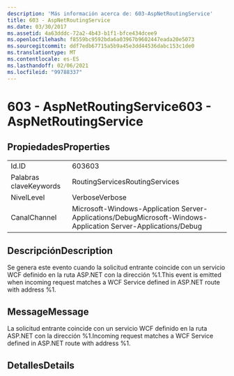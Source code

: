 ```yaml
---
description: 'Más información acerca de: 603-AspNetRoutingService'
title: 603 - AspNetRoutingService
ms.date: 03/30/2017
ms.assetid: 4a63dddc-72a2-4b43-b1f1-bfce434dcee9
ms.openlocfilehash: f8559bc9592bda6a03967b9602447eada20e5073
ms.sourcegitcommit: ddf7edb67715a5b9a45e3dd44536dabc153c1de0
ms.translationtype: MT
ms.contentlocale: es-ES
ms.lasthandoff: 02/06/2021
ms.locfileid: "99788337"
---
```

# <a name="603---aspnetroutingservice"></a><span data-ttu-id="0d0f1-103">603 - AspNetRoutingService</span><span class="sxs-lookup"><span data-stu-id="0d0f1-103">603 - AspNetRoutingService</span></span>

## <a name="properties"></a><span data-ttu-id="0d0f1-104">Propiedades</span><span class="sxs-lookup"><span data-stu-id="0d0f1-104">Properties</span></span>  
  
|||  
|-|-|  
|<span data-ttu-id="0d0f1-105">Id.</span><span class="sxs-lookup"><span data-stu-id="0d0f1-105">ID</span></span>|<span data-ttu-id="0d0f1-106">603</span><span class="sxs-lookup"><span data-stu-id="0d0f1-106">603</span></span>|  
|<span data-ttu-id="0d0f1-107">Palabras clave</span><span class="sxs-lookup"><span data-stu-id="0d0f1-107">Keywords</span></span>|<span data-ttu-id="0d0f1-108">RoutingServices</span><span class="sxs-lookup"><span data-stu-id="0d0f1-108">RoutingServices</span></span>|  
|<span data-ttu-id="0d0f1-109">Nivel</span><span class="sxs-lookup"><span data-stu-id="0d0f1-109">Level</span></span>|<span data-ttu-id="0d0f1-110">Verbose</span><span class="sxs-lookup"><span data-stu-id="0d0f1-110">Verbose</span></span>|  
|<span data-ttu-id="0d0f1-111">Canal</span><span class="sxs-lookup"><span data-stu-id="0d0f1-111">Channel</span></span>|<span data-ttu-id="0d0f1-112">Microsoft-Windows-Application Server-Applications/Debug</span><span class="sxs-lookup"><span data-stu-id="0d0f1-112">Microsoft-Windows-Application Server-Applications/Debug</span></span>|  
  
## <a name="description"></a><span data-ttu-id="0d0f1-113">Descripción</span><span class="sxs-lookup"><span data-stu-id="0d0f1-113">Description</span></span>  

 <span data-ttu-id="0d0f1-114">Se genera este evento cuando la solicitud entrante coincide con un servicio WCF definido en la ruta ASP.NET con la dirección %1.</span><span class="sxs-lookup"><span data-stu-id="0d0f1-114">This event is emitted when incoming request matches a WCF Service defined in ASP.NET route with address %1.</span></span>  
  
## <a name="message"></a><span data-ttu-id="0d0f1-115">Message</span><span class="sxs-lookup"><span data-stu-id="0d0f1-115">Message</span></span>  

 <span data-ttu-id="0d0f1-116">La solicitud entrante coincide con un servicio WCF definido en la ruta ASP.NET con la dirección %1.</span><span class="sxs-lookup"><span data-stu-id="0d0f1-116">Incoming request matches a WCF Service defined in ASP.NET route with address %1.</span></span>  
  
## <a name="details"></a><span data-ttu-id="0d0f1-117">Detalles</span><span class="sxs-lookup"><span data-stu-id="0d0f1-117">Details</span></span>
